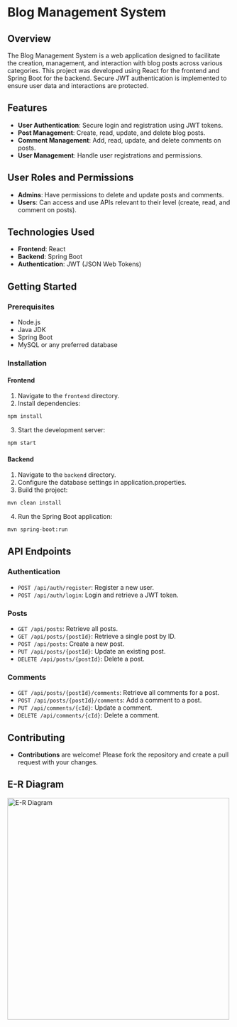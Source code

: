 # Blog Management System

## Overview
The Blog Management System is a web application designed to facilitate the creation, management, and interaction with blog posts across various categories. This project was developed using React for the frontend and Spring Boot for the backend. Secure JWT authentication is implemented to ensure user data and interactions are protected.

## Features
- **User Authentication**: Secure login and registration using JWT tokens.
- **Post Management**: Create, read, update, and delete blog posts.
- **Comment Management**: Add, read, update, and delete comments on posts.
- **User Management**: Handle user registrations and permissions.

## User Roles and Permissions
- **Admins**: Have permissions to delete and update posts and comments.
- **Users**: Can access and use APIs relevant to their level (create, read, and comment on posts).

## Technologies Used
- **Frontend**: React
- **Backend**: Spring Boot
- **Authentication**: JWT (JSON Web Tokens)

## Getting Started

### Prerequisites
- Node.js
- Java JDK
- Spring Boot
- MySQL or any preferred database

### Installation

#### Frontend
1. Navigate to the `frontend` directory.
2. Install dependencies:
```bash
npm install
```

3. Start the development server:
```bash
npm start
```

#### Backend
1. Navigate to the `backend` directory.
2. Configure the database settings in application.properties.
3. Build the project:
```bash
mvn clean install
```
4. Run the Spring Boot application:
```bash
mvn spring-boot:run
```

## API Endpoints

### Authentication
- `POST /api/auth/register`: Register a new user.
- `POST /api/auth/login`: Login and retrieve a JWT token.

### Posts
- `GET /api/posts`: Retrieve all posts.
- `GET /api/posts/{postId}`: Retrieve a single post by ID.
- `POST /api/posts`: Create a new post.
- `PUT /api/posts/{postId}`: Update an existing post.
- `DELETE /api/posts/{postId}`: Delete a post.

### Comments
- `GET /api/posts/{postId}/comments`: Retrieve all comments for a post.
- `POST /api/posts/{postId}/comments`: Add a comment to a post.
- `PUT /api/comments/{cId}`: Update a comment.
- `DELETE /api/comments/{cId}`: Delete a comment.

## Contributing
- **Contributions** are welcome! Please fork the repository and create a pull request with your changes.

## E-R Diagram
<img src="https://github.com/ramrajpatil/Blog-Management-System/assets/170900166/1c5ac4a9-9383-45e7-b1ed-877d657a3a43" alt="E-R Diagram" width="500">
